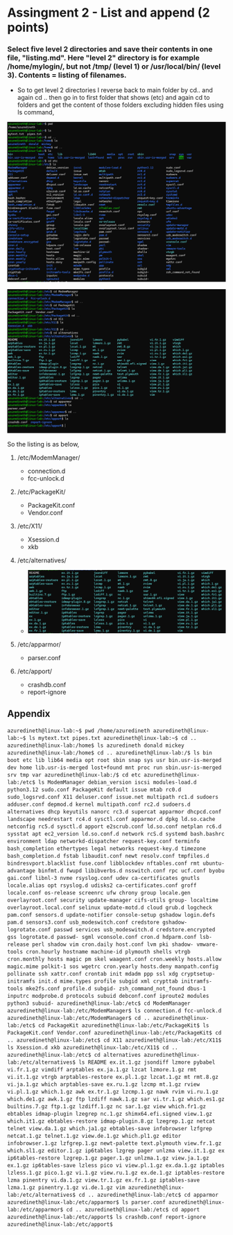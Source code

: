 # Assingment 2 - List and append (2 points)

### Select five level 2 directories and save their contents in one file, "listing.md". Here "level 2" directory is for example /home/mylogin/, but not /tmp/ (level 1) or /usr/local/bin/ (level 3). Contents = listing of filenames.

- So to get level 2 directories I reverse back to main folder by cd.. and again cd .. then go in to first folder that shows (etc) and again cd to folders and get the content of those folders excluding hidden files using ls command,

![](Images/1.png)

![](Images/2.png)

So the listing is as below,

1. /etc/ModemManager/

   - connection.d
   - fcc-unlock.d

2. /etc/PackageKit/

   - PackageKit.conf
   - Vendor.conf

3. /etc/X11/

   - Xsession.d
   - xkb

4. /etc/alternatives/

   - ![](Images/3.png)

5. /etc/apparmor/

   - parser.conf

6. /etc/apport/
   - crashdb.conf
   - report-ignore

## Appendix

`azuredineth@linux-lab:~$ pwd
/home/azuredineth
azuredineth@linux-lab:~$ ls
mytext.txt pipes.txt
azuredineth@linux-lab:~$ cd ..
azuredineth@linux-lab:/home$ ls
azuredineth donald mickey
azuredineth@linux-lab:/home$ cd ..
azuredineth@linux-lab:/$ ls
bin boot etc lib lib64 media opt root sbin snap sys usr
bin.usr-is-merged dev home lib.usr-is-merged lost+found mnt proc run sbin.usr-is-merged srv tmp var
azuredineth@linux-lab:/$ cd etc
azuredineth@linux-lab:/etc$ ls
ModemManager debian_version iscsi modules-load.d python3.12 sudo.conf
PackageKit default issue mtab rc0.d sudo_logsrvd.conf
X11 deluser.conf issue.net multipath rc1.d sudoers
adduser.conf depmod.d kernel multipath.conf rc2.d sudoers.d
alternatives dhcp keyutils nanorc rc3.d supercat
apparmor dhcpcd.conf landscape needrestart rc4.d sysctl.conf
apparmor.d dpkg ld.so.cache netconfig rc5.d sysctl.d
apport e2scrub.conf ld.so.conf netplan rc6.d sysstat
apt ec2_version ld.so.conf.d network rcS.d systemd
bash.bashrc environment ldap networkd-dispatcher request-key.conf terminfo
bash_completion ethertypes legal networks request-key.d timezone
bash_completion.d fstab libaudit.conf newt resolv.conf tmpfiles.d
bindresvport.blacklist fuse.conf libblockdev nftables.conf rmt ubuntu-advantage
binfmt.d fwupd libibverbs.d nsswitch.conf rpc ucf.conf
byobu gai.conf libnl-3 nvme rsyslog.conf udev
ca-certificates gnutls locale.alias opt rsyslog.d udisks2
ca-certificates.conf groff locale.conf os-release screenrc ufw
chrony group locale.gen overlayroot.conf security update-manager
cifs-utils group- localtime overlayroot.local.conf selinux update-motd.d
cloud grub.d logcheck pam.conf sensors.d update-notifier
console-setup gshadow login.defs pam.d sensors3.conf usb_modeswitch.conf
credstore gshadow- logrotate.conf passwd services usb_modeswitch.d
credstore.encrypted gss logrotate.d passwd- sgml vconsole.conf
cron.d hdparm.conf lsb-release perl shadow vim
cron.daily host.conf lvm pki shadow- vmware-tools
cron.hourly hostname machine-id plymouth shells vtrgb
cron.monthly hosts magic pm skel waagent.conf
cron.weekly hosts.allow magic.mime polkit-1 sos wgetrc
cron.yearly hosts.deny manpath.config pollinate ssh xattr.conf
crontab init mdadm ppp ssl xdg
cryptsetup-initramfs init.d mime.types profile subgid xml
crypttab initramfs-tools mke2fs.conf profile.d subgid- zsh_command_not_found
dbus-1 inputrc modprobe.d protocols subuid
debconf.conf iproute2 modules python3 subuid-
azuredineth@linux-lab:/etc$ cd ModemManager
azuredineth@linux-lab:/etc/ModemManager$ ls
connection.d fcc-unlock.d
azuredineth@linux-lab:/etc/ModemManager$ cd ..
azuredineth@linux-lab:/etc$ cd PackageKit
azuredineth@linux-lab:/etc/PackageKit$ ls
PackageKit.conf Vendor.conf
azuredineth@linux-lab:/etc/PackageKit$ cd ..
azuredineth@linux-lab:/etc$ cd X11
azuredineth@linux-lab:/etc/X11$ ls
Xsession.d xkb
azuredineth@linux-lab:/etc/X11$ cd ..
azuredineth@linux-lab:/etc$ cd alternatives
azuredineth@linux-lab:/etc/alternatives$ ls
README ex.it.1.gz jsondiff lzmore pybabel vi.fr.1.gz vimdiff
arptables ex.ja.1.gz lzcat lzmore.1.gz rmt vi.it.1.gz vtrgb
arptables-restore ex.pl.1.gz lzcat.1.gz mt rmt.8.gz vi.ja.1.gz which
arptables-save ex.ru.1.gz lzcmp mt.1.gz rview vi.pl.1.gz which.1.gz
awk ex.tr.1.gz lzcmp.1.gz nawk rvim vi.ru.1.gz which.de1.gz
awk.1.gz ftp lzdiff nawk.1.gz sar vi.tr.1.gz which.es1.gz
builtins.7.gz ftp.1.gz lzdiff.1.gz nc sar.1.gz view which.fr1.gz
ebtables idmap-plugin lzegrep nc.1.gz shimx64.efi.signed view.1.gz which.it1.gz
ebtables-restore idmap-plugin.8.gz lzegrep.1.gz netcat telnet view.da.1.gz which.ja1.gz
ebtables-save infobrowser lzfgrep netcat.1.gz telnet.1.gz view.de.1.gz which.pl1.gz
editor infobrowser.1.gz lzfgrep.1.gz newt-palette text.plymouth view.fr.1.gz which.sl1.gz
editor.1.gz ip6tables lzgrep pager unlzma view.it.1.gz
ex ip6tables-restore lzgrep.1.gz pager.1.gz unlzma.1.gz view.ja.1.gz
ex.1.gz ip6tables-save lzless pico vi view.pl.1.gz
ex.da.1.gz iptables lzless.1.gz pico.1.gz vi.1.gz view.ru.1.gz
ex.de.1.gz iptables-restore lzma pinentry vi.da.1.gz view.tr.1.gz
ex.fr.1.gz iptables-save lzma.1.gz pinentry.1.gz vi.de.1.gz vim
azuredineth@linux-lab:/etc/alternatives$ cd ..
azuredineth@linux-lab:/etc$ cd apparmor
azuredineth@linux-lab:/etc/apparmor$ ls
parser.conf
azuredineth@linux-lab:/etc/apparmor$ cd ..
azuredineth@linux-lab:/etc$ cd apport
azuredineth@linux-lab:/etc/apport$ ls
crashdb.conf report-ignore
azuredineth@linux-lab:/etc/apport$`
